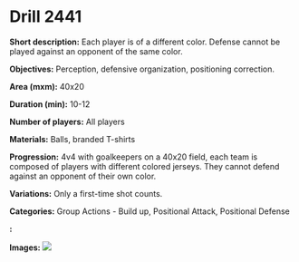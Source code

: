 # Drill 2441

**Short description:**
Each player is of a different color. Defense cannot be played against an opponent of the same color.

**Objectives:**
Perception, defensive organization, positioning correction.

**Area (mxm):**
40x20

**Duration (min):**
10-12

**Number of players:**
All players

**Materials:**
Balls, branded T-shirts

**Progression:**
4v4 with goalkeepers on a 40x20 field, each team is composed of players with different colored jerseys. They cannot defend against an opponent of their own color.

**Variations:**
Only a first-time shot counts.

**Categories:**
Group Actions - Build up, Positional Attack, Positional Defense

**:**


**Images:**
![](https://www.coachingfutsal.com/\images\f0130939-c820-47aa-afbe-877cddeb275f_305.png)


